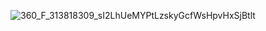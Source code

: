
![360_F_313818309_sI2LhUeMYPtLzskyGcfWsHpvHxSjBtlt](https://github.com/user-attachments/assets/68350401-681d-48d4-84a9-bf18e20edc6c)
